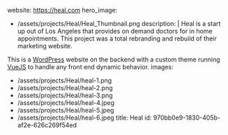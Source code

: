 website: https://heal.com
hero_image:
  - /assets/projects/Heal/Heal_Thumbnail.png
description: |
  Heal is a start up out of Los Angeles that provides on demand doctors for in home appointments.  This project was a total rebranding and rebuild of their marketing website.
  
  This is a [WordPress](https://wordpress.org) website on the backend with a custom theme running [VueJS](https://vuejs.org/) to handle any front end dynamic behavior.
images:
  - /assets/projects/Heal/heal-1.png
  - /assets/projects/Heal/heal-2.png
  - /assets/projects/Heal/heal-3.png
  - /assets/projects/Heal/heal-4.jpeg
  - /assets/projects/Heal/heal-5.jpeg
  - /assets/projects/Heal/heal-6.jpeg
title: Heal
id: 970bb0e9-1830-405b-af2e-626c269f54ed

